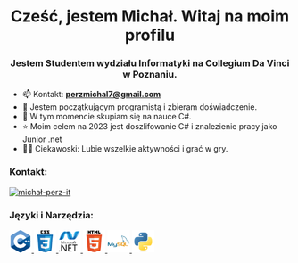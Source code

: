 <h1 align="center">Cześć, jestem Michał. Witaj na moim profilu</h1>
<h3 align="center">Jestem Studentem wydziału Informatyki na Collegium Da Vinci w Poznaniu.</h3>

- 📫 Kontakt: **perzmichal7@gmail.com**
- 🛒 Jestem początkującym programistą i zbieram doświadczenie.
- 🥼 W tym momencie skupiam się na nauce C#.
- ⭐ Moim celem na 2023 jest doszlifowanie C# i znalezienie pracy jako Junior .net
- 🐱‍👤 Ciekawoski: Lubie wszelkie aktywności i grać w gry.

<h3 align="left">Kontakt:</h3>
<p align="left">
<a href="https://linkedin.com/in/michał-perz-it" target="blank"><img align="center" src="https://raw.githubusercontent.com/rahuldkjain/github-profile-readme-generator/master/src/images/icons/Social/linked-in-alt.svg" alt="michał-perz-it" height="30" width="40" /></a>
</p>

<h3 align="left">Języki i Narzędzia:</h3>
<p align="left"> <a href="https://www.w3schools.com/cpp/" target="_blank" rel="noreferrer"> <img src="https://raw.githubusercontent.com/devicons/devicon/master/icons/cplusplus/cplusplus-original.svg" alt="cplusplus" width="40" height="40"/> </a> <a href="https://www.w3schools.com/css/" target="_blank" rel="noreferrer"> <img src="https://raw.githubusercontent.com/devicons/devicon/master/icons/css3/css3-original-wordmark.svg" alt="css3" width="40" height="40"/> </a> <a href="https://dotnet.microsoft.com/" target="_blank" rel="noreferrer"> <img src="https://raw.githubusercontent.com/devicons/devicon/master/icons/dot-net/dot-net-original-wordmark.svg" alt="dotnet" width="40" height="40"/> </a> <a href="https://www.w3.org/html/" target="_blank" rel="noreferrer"> <img src="https://raw.githubusercontent.com/devicons/devicon/master/icons/html5/html5-original-wordmark.svg" alt="html5" width="40" height="40"/> </a> <a href="https://www.mysql.com/" target="_blank" rel="noreferrer"> <img src="https://raw.githubusercontent.com/devicons/devicon/master/icons/mysql/mysql-original-wordmark.svg" alt="mysql" width="40" height="40"/> </a> <a href="https://www.python.org" target="_blank" rel="noreferrer"> <img src="https://raw.githubusercontent.com/devicons/devicon/master/icons/python/python-original.svg" alt="python" width="40" height="40"/> </a> </p>
